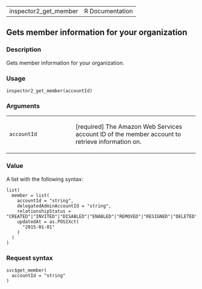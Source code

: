 <table style="width: 100%;">
<tbody>
<tr class="odd">
<td>inspector2_get_member</td>
<td style="text-align: right;">R Documentation</td>
</tr>
</tbody>
</table>

## Gets member information for your organization

### Description

Gets member information for your organization.

### Usage

    inspector2_get_member(accountId)

### Arguments

<table>
<colgroup>
<col style="width: 35%" />
<col style="width: 65%" />
</colgroup>
<tbody>
<tr class="odd">
<td><code id="inspector2_get_member_:_accountId">accountId</code></td>
<td><p>[required] The Amazon Web Services account ID of the member
account to retrieve information on.</p></td>
</tr>
</tbody>
</table>

### Value

A list with the following syntax:

    list(
      member = list(
        accountId = "string",
        delegatedAdminAccountId = "string",
        relationshipStatus = "CREATED"|"INVITED"|"DISABLED"|"ENABLED"|"REMOVED"|"RESIGNED"|"DELETED"|"EMAIL_VERIFICATION_IN_PROGRESS"|"EMAIL_VERIFICATION_FAILED"|"REGION_DISABLED"|"ACCOUNT_SUSPENDED"|"CANNOT_CREATE_DETECTOR_IN_ORG_MASTER",
        updatedAt = as.POSIXct(
          "2015-01-01"
        )
      )
    )

### Request syntax

    svc$get_member(
      accountId = "string"
    )

